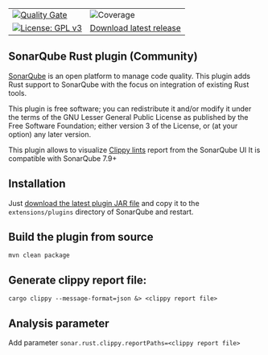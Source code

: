 |     |     |     
| --- | --- | 
|  [![Quality Gate](https://sonarcloud.io/api/project_badges/measure?project=elegoff_sonar-rust&metric=alert_status)](https://sonarcloud.io/dashboard?id=elegoff_sonar-rust) | ![Coverage](https://sonarcloud.io/api/project_badges/measure?project=elegoff_sonar-rust&metric=coverage) |
| [![License: GPL v3](https://img.shields.io/badge/License-GPLv3-blue.svg)](https://www.gnu.org/licenses/gpl-3.0)|[Download latest release](https://github.com/elegoff/sonar-rust/releases) |

## SonarQube Rust plugin (Community)

[SonarQube](https://www.sonarqube.org) is an open platform to manage code quality. This plugin
adds Rust support to SonarQube with the focus on integration of existing Rust tools.

This plugin is free software; you can redistribute it and/or modify it under the terms of the GNU Lesser General Public License as published by the Free Software Foundation; either version 3 of the License, or (at your option) any later version.

This plugin allows to visualize [Clippy lints](https://rust-lang.github.io/rust-clippy/master/) report from the SonarQube UI
It is compatible with SonarQube 7.9+


## Installation

Just [download the latest plugin JAR file](https://github.com/elegoff/sonar-rust/releases) and copy it to the `extensions/plugins` directory of SonarQube and restart.

## Build the plugin from source

`mvn clean package`

## Generate clippy report file:

`cargo clippy --message-format=json &> <clippy report file>`

## Analysis parameter

Add parameter `sonar.rust.clippy.reportPaths=<clippy report file>`

